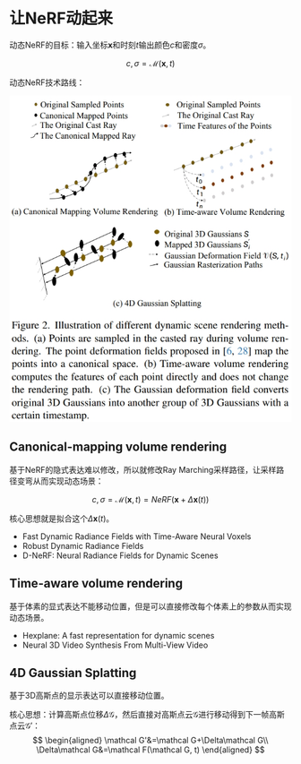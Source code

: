 # 让NeRF动起来

动态NeRF的目标：输入坐标$\bm x$和时刻$t$输出颜色$c$和密度$\sigma$。

$$c,\sigma=\mathcal M(\bm x, t)$$

动态NeRF技术路线：

![](i/20231227161059.png)

## Canonical-mapping volume rendering

基于NeRF的隐式表达难以修改，所以就修改Ray Marching采样路径，让采样路径变弯从而实现动态场景：

$$c,\sigma=\mathcal M(\bm x, t)=NeRF(\bm x+\Delta\bm x(t))$$

核心思想就是拟合这个$\Delta\bm x(t)$。

* Fast Dynamic Radiance Fields with Time-Aware Neural Voxels
* Robust Dynamic Radiance Fields
* D-NeRF: Neural Radiance Fields for Dynamic Scenes

## Time-aware volume rendering

基于体素的显式表达不能移动位置，但是可以直接修改每个体素上的参数从而实现动态场景。

* Hexplane: A fast representation for dynamic scenes
* Neural 3D Video Synthesis From Multi-View Video

## 4D Gaussian Splatting

基于3D高斯点的显示表达可以直接移动位置。

核心思想：计算高斯点位移$\Delta\mathcal G$，然后直接对高斯点云$\mathcal G$进行移动得到下一帧高斯点云$\mathcal G'$：
$$
\begin{aligned}
\mathcal G'&=\mathcal G+\Delta\mathcal G\\
\Delta\mathcal G&=\mathcal F(\mathcal G, t)
\end{aligned}
$$
